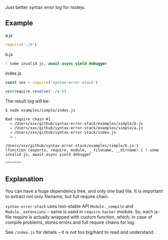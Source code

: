 Just better syntax error log for nodejs.

## Example

a.js

```js
require('./b')
```

b.js

```js
! some invalid js, await async yield debugger
```

index.js

```js
const ses = require('syntax-error-stack')

ses(require.resolve('./a'))
```

The result log will be:

```
$ node examples/simple/index.js

Bad require chain #1
  → /Users/xxx/github/syntax-error-stack/examples/simple/b.js
  → /Users/xxx/github/syntax-error-stack/examples/simple/a.js
  → /Users/xxx/github/syntax-error-stack/index.js
  → .

/Users/xxx/github/syntax-error-stack/examples/simple/b.js:1
(function (exports, require, module, __filename, __dirname) { ! some invalid js, await async yield debugger
                                                                     ^^^^^^^
```

## Explanation

You can have a huge dependency tree, and only one bad file. It is important to extract not only filename, but full require chain.

`syntax-error-stack` uses non-stable API `Module._compile` and `Module._extensions` – same is used in `require-hacker` module. So, each js-file require is actually wrapped with custom function, which, in case of compile problems, stores errors and full require chains for log.

See `/index.js` for details – it is not too big/hard to read and understand.
